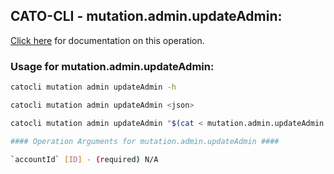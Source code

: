 
## CATO-CLI - mutation.admin.updateAdmin:
[Click here](https://api.catonetworks.com/documentation/#mutation-mutation.admin.updateAdmin) for documentation on this operation.

### Usage for mutation.admin.updateAdmin:

```bash
catocli mutation admin updateAdmin -h

catocli mutation admin updateAdmin <json>

catocli mutation admin updateAdmin "$(cat < mutation.admin.updateAdmin.json)"

#### Operation Arguments for mutation.admin.updateAdmin ####

`accountId` [ID] - (required) N/A    
